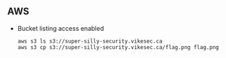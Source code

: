 ## AWS

- Bucket listing access enabled

  ``` 
  aws s3 ls s3://super-silly-security.vikesec.ca
  aws s3 cp s3://super-silly-security.vikesec.ca/flag.png flag.png
  ```
